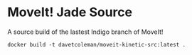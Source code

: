 # MoveIt! Jade Source

A source build of the lastest Indigo branch of MoveIt!

    docker build -t davetcoleman/moveit-kinetic-src:latest .
